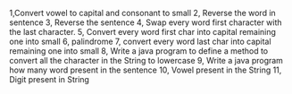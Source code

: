 
1,Convert vowel to capital and consonant to small
2, Reverse the word in sentence
3, Reverse the sentence
4, Swap every word first character with the last character.
5, Convert every word first char into capital remaining one into small
6, palindrome
7, convert every word last char into capital remaining one into small
8, Write a java program to define a method to convert all the character in the String to lowercase
9, Write a java program how many word present in the sentence
10, Vowel present in the String
11, Digit present in String